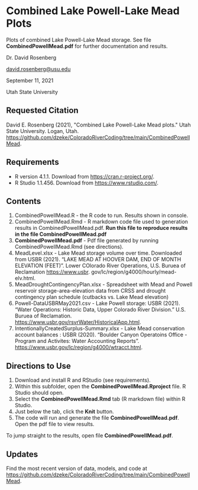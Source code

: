 # Combined Lake Powell-Lake Mead Plots

Plots of combined Lake Powell-Lake Mead storage. See file **CombinedPowellMead.pdf** for further documentation and results.

Dr. David Rosenberg

david.rosenberg@usu.edu

September 11, 2021

Utah State University

## Requested Citation
David E. Rosenberg (2021), "Combined Lake Powell-Lake Mead plots." Utah State University. Logan, Utah. https://github.com/dzeke/ColoradoRiverCoding/tree/main/CombinedPowellMead.

## Requirements
* R version 4.1.1. Download from https://cran.r-project.org/.
* R Studio 1.1.456. Download from https://www.rstudio.com/.

## Contents
1. CombinedPowellMead.R - the R code to run. Results shown in console.
1. CombinedPowellMead.Rmd - R markdown code file used to generation results in CombinedPowellMead.pdf. **Run this file to reproduce results in the file CombinedPowellMead.pdf**
1. **CombinedPowellMead.pdf** - Pdf file generated by running CombinedPowellMead.Rmd (see directions).
1. MeadLevel.xlsx -  Lake Mead storage volume over time. Downloaded from USBR (2021). “LAKE MEAD AT HOOVER DAM, END OF MONTH ELEVATION (FEET)”. Lower COlorado River Operations, U.S. Buruea of Reclamation https://www.usbr.
gov/lc/region/g4000/hourly/mead-elv.html.
1. MeadDroughtContingencyPlan.xlsx - Spreadsheet with Mead and Powell reservoir storage-area-elevation data from CRSS and drought contingency plan schedule (cutbacks vs. Lake Mead elevation)
1. Powell-DataUSBRMay2021.csv - Lake Powell storage: USBR (2021). “Water Operations: Historic Data, Upper Colorado River Division.” U.S. Buruea of Reclamation. https://www.usbr.gov/rsvrWater/HistoricalApp.html.
1. IntentionallyCreatedSurplus-Summary.xlsx - Lake Mead conservation account balances : USBR (2020). “Boulder Canyon Operatoins Office - Program and Activites: Water Accounting Reports”. https://www.usbr.gov/lc/region/g4000/wtracct.html.

## Directions to Use
1. Download and install R and RStudio (see requirements). 
1. Within this subfolder, open the **CombinedPowellMead.Rproject** file. R Studio should open.
1. Select the **CombinedPowellMead.Rmd** tab (R markdown file) within R Studio.
1. Just below the tab, click the **Knit** button.
1. The code will run and generate the file **CombinedPowellMead.pdf**. Open the pdf file to view results.

To jump straight to the results, open file **CombinedPowellMead.pdf**.

## Updates
Find the most recent version of data, models, and code at https://github.com/dzeke/ColoradoRiverCoding/tree/main/CombinedPowellMead.
